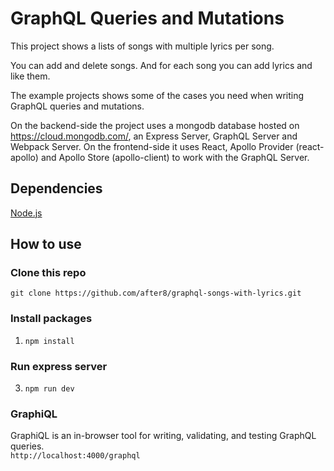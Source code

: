 # GraphQL Queries and Mutations

This project shows a lists of songs with multiple lyrics per song.

You can add and delete songs. And for each song you can add lyrics and like them.

The example projects shows some of the cases you need when writing GraphQL queries and mutations.

On the backend-side the project uses a mongodb database hosted on https://cloud.mongodb.com/, an Express Server, GraphQL Server and Webpack Server. 
On the frontend-side it uses React, Apollo Provider (react-apollo) and Apollo Store (apollo-client) to work with the GraphQL Server.

## Dependencies
[Node.js](https://nodejs.org/en/)

## How to use

### Clone this repo

`git clone https://github.com/after8/graphql-songs-with-lyrics.git`

### Install packages
1. `npm install`

### Run express server
3. `npm run dev`

### GraphiQL

GraphiQL is an in-browser tool for writing, validating, and testing GraphQL queries.   
`http://localhost:4000/graphql`